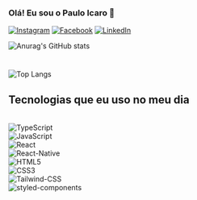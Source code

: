 

### Olá! Eu sou o Paulo Icaro 👋

[![Instagram](https://img.shields.io/badge/Instagram-E4405F?style=for-the-badge&logo=instagram&logoColor=white)](https://www.instagram.com/icaro__souza7/profilecard/?igsh=eDM1eHM2ZTU5cWZo) [![Facebook](https://img.shields.io/badge/Facebook-1877F2?style=for-the-badge&logo=facebook&logoColor=white)](https://www.facebook.com/share/1DQW1JxSkF/) [![LinkedIn](https://img.shields.io/badge/LinkedIn-0077B5?style=for-the-badge&logo=linkedin&logoColor=white)](https://www.linkedin.com/in/paulo-icaro-32584333b/?trk=opento_sprofile_details)

![Anurag's GitHub stats](https://github-readme-stats.vercel.app/api?username=Pauloicaro&show_icons=true&theme=dark)
# 
![Top Langs](https://github-readme-stats.vercel.app/api/top-langs/?username=anuraghazra&hide=javascript,html)
## Tecnologias que eu uso no meu dia

<div style="display: inline_block"><br/>
<img aling="center" alt="TypeScript" src="https://img.shields.io/badge/TypeScript-007ACC?style=for-the-badge&logo=typescript&logoColor=white" />
</div> <div>
<img aling="center" alt="JavaScript" src="https://img.shields.io/badge/JavaScript-F7DF1E?style=for-the-badge&logo=javascript&logoColor=black" />
</div> <div>
<img aling="center" alt="React" src="https://img.shields.io/badge/React-20232A?style=for-the-badge&logo=react&logoColor=61DAFB" />
</div> <div>
<img aling="center" alt="React-Native" src="https://img.shields.io/badge/React_Native-20232A?style=for-the-badge&logo=react&logoColor=61DAFB" />
</div> <div>
<img aling="center" alt="HTML5" src="https://img.shields.io/badge/HTML5-E34F26?style=for-the-badge&logo=html5&logoColor=white" />
</div> <div>
<img aling="center" alt="CSS3" src="https://img.shields.io/badge/CSS3-1572B6?style=for-the-badge&logo=css3&logoColor=white" />
</div> <div>
<img aling="center" alt="Tailwind-CSS" src="https://img.shields.io/badge/Tailwind_CSS-38B2AC?style=for-the-badge&logo=tailwind-css&logoColor=white" />
</div> <div>
<img aling="center" alt="styled-components" src="https://img.shields.io/badge/styled--components-DB7093?style=for-the-badge&logo=styled-components&logoColor=white" />
</div>



